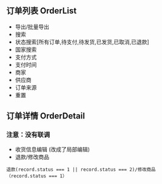 ## 订单列表 OrderList

- 导出/批量导出
- 搜索
- 状态搜索[所有订单,待支付,待发货,已发货,已取消,已退款]
- 国家搜索
- 支付方式
- 支付时间
- 商家
- 供应商
- 订单来源
- 重置

## 订单详情 OrderDetail
### 注意：没有联调
- 收货信息编辑 (改成了局部编辑) 
- 退款/修改商品 

``退款(record.status === 1 || record.status === 2)/修改商品 （record.status === 1）`` 
